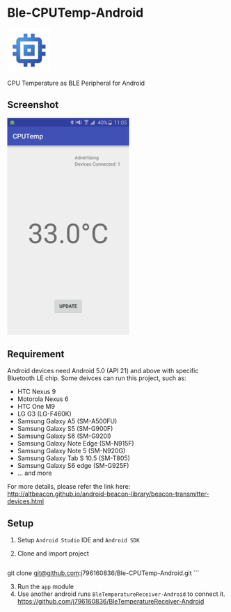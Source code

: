 Ble-CPUTemp-Android
===
<img src="https://raw.githubusercontent.com/j796160836/Ble-CPUTemp-Android/master/screenshot/icon.png" width="100" />

CPU Temperature as BLE Peripheral for Android

## Screenshot  

<img src="https://raw.githubusercontent.com/j796160836/Ble-CPUTemp-Android/master/screenshot/screenshot.png" width="280" />

## Requirement

Android devices need Android 5.0 (API 21) and above with specific Bluetooth LE chip. Some deivces can run this project, such as:

* HTC Nexus 9
* Motorola Nexus 6
* HTC One M9
* LG G3 (LG-F460K)
* Samsung Galaxy A5 (SM-A500FU)
* Samsung Galaxy S5 (SM-G900F)
* Samsung Galaxy S6 (SM-G920I)
* Samsung Galaxy Note Edge (SM-N915F)
* Samsung Galaxy Note 5 (SM-N920G)
* Samsung Galaxy Tab S 10.5 (SM-T805)
* Samsung Galaxy S6 edge (SM-G925F)
* ... and more

For more details, please refer the link here:   
http://altbeacon.github.io/android-beacon-library/beacon-transmitter-devices.html


## Setup

1. Setup `Android Studio` IDE and `Android SDK`
2. Clone and import project

	```
git clone git@github.com:j796160836/Ble-CPUTemp-Android.git
	```

3. Run the `app` module
4. Use another android runs `BleTemperatureReceiver-Android` to connect it.  
https://github.com/j796160836/BleTemperatureReceiver-Android
